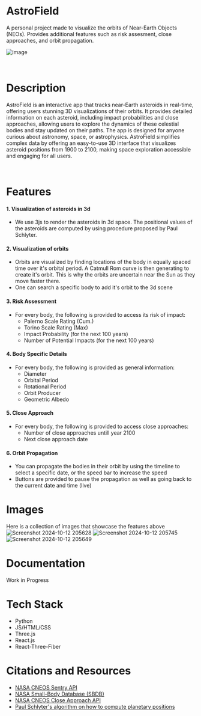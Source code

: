 # AstroField

A personal project made to visualize the orbits of Near-Earth Objects (NEOs). Provides additional features such as risk assesment, close approaches, and orbit propagation.

![image](https://github.com/user-attachments/assets/2fd79f5f-e4c0-465e-9559-db098e565237)


<br>

# Description
AstroField is an interactive app that tracks near-Earth asteroids in real-time, offering users stunning 3D visualizations of their orbits. It provides detailed information on each asteroid, including impact probabilities and close approaches, allowing users to explore the dynamics of these celestial bodies and stay updated on their paths. The app is designed for anyone curious about astronomy, space, or astrophysics. AstroField simplifies complex data by offering an easy-to-use 3D interface that visualizes asteroid positions from 1900 to 2100, making space exploration accessible and engaging for all users.

<br>

# Features

#### 1. Visualization of asteroids in 3d
  - We use 3js to render the asteroids in 3d space. The positional values of the asteroids are computed by using procedure proposed by Paul Schlyter.
#### 2. Visualization of orbits
  - Orbits are visualized by finding locations of the body in equally spaced time over it's orbital period. A Catmull Rom curve is then generating to create it's orbit. This is why the orbits are uncertain near the Sun as they move faster there.
  - One can search a specific body to add it's orbit to the 3d scene
#### 3. Risk Assessment
  - For every body, the following is provided to access its risk of impact:
    - Palerno Scale Rating (Cum.)
    - Torino Scale Rating (Max)
    - Impact Probability (for the next 100 years)
    - Number of Potential Impacts (for the next 100 years)
#### 4. Body Specific Details
  - For every body, the following is provided as general information:
    - Diameter 
    - Orbital Period
    - Rotational Period
    - Orbit Producer
    - Geometric Albedo
#### 5. Close Approach
  - For every body, the following is provided to access close approaches:
    - Number of close approaches untill year 2100
    - Next close approach date
#### 6. Orbit Propagation
  - You can propagate the bodies in their orbit by using the timeline to select a specific date, or the speed bar to increase the speed
  - Buttons are provided to pause the propagation as well as going back to the current date and time (live)

# Images
Here is a collection of images that showcase the features above
![Screenshot 2024-10-12 205628](https://github.com/user-attachments/assets/8068f8e9-c36f-4747-903c-2857561f0616)
![Screenshot 2024-10-12 205745](https://github.com/user-attachments/assets/48ea2d7c-fc4f-48b7-b183-d1ac54f95a7a)
![Screenshot 2024-10-12 205649](https://github.com/user-attachments/assets/e60be1b3-b9d8-42b5-b458-ff7257a33562)


# Documentation
Work in Progress

# Tech Stack
- Python
- JS/HTML/CSS
- Three.js
- React.js
- React-Three-Fiber

# Citations and Resources
- [NASA CNEOS Sentry API](https://cneos.jpl.nasa.gov/sentry/)
- [NASA Small-Body Database (SBDB)](https://ssd.jpl.nasa.gov/tools/sbdb_query.html#!#results)
- [NASA CNEOS Close Approach API](https://cneos.jpl.nasa.gov/ca/)
- [Paul Schlyter's algorithm on how to compute planetary positions](https://stjarnhimlen.se/comp/tutorial.html)




